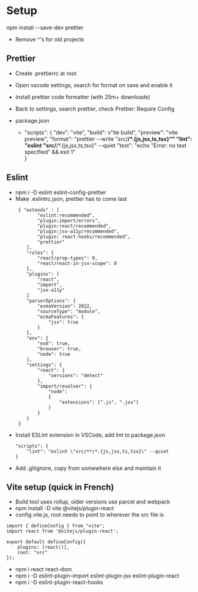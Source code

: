 # Setup
npm install --save-dev prettier
- Remove ^'s for old projects
## Prettier
- Create .prettierrc at root
- Open vscode settings, search for format on save and enable it
- Install prettier code formatter (with 25m+ downloads)
- Back to settings, search prettier, check Prettier: Require Config

- package.json
    - "scripts": {
        "dev": "vite",
        "build": v"ite build",
        "preview": "vite preview",
        "format": "prettier --write \"src/**/*.{js,jsx,ts,tsx}\""
        "lint": "eslint \"src/**/*.{js,jsx,ts,tsx}\" --quiet
        "test": "echo \"Error: no test specified\" && exit 1"                
    }

## Eslint
- npm i -D eslint eslint-config-prettier
- Make .eslintrc.json, prettier has to come last
    ```
     { "extends" : [
            "eslint:recommended", 
            "plugin:import/errors",
            "plugin:react/recommended",
            "plugin:jsx-a11y/recommended",
            "plugin: react-hooks/recommended",
            "prettier"
        ],
        "rules": {
            "react/prop-types": 0,
            "react/react-in-jsx-scope": 0
        },
        "plugins": [
            "react",
            "import",
            "jsx-a11y"            
        ]
        "parserOptions": {
            "ecmaVersion": 2022,
            "sourceType": "module",
            "ecmaFeatures": {
                "jsx": true
            }
        },
        "env": {
            "es6": true,
            "browser": true,
            "node": true
        },
        "settings": {
            "react": {
                "versions": "detect"
            },
            "import/resolver": {
                "node":
                {
                    "extensions": [".js", ".jsx"]
                }
            }
        }
     }
    ```
- Install ESLint extension in VSCode, add lint to package.json
    ```
    "scripts": {
        "lint": "eslint \"src/**/*.{js,jsx,ts,tsx}\" --quiet
    }
    ```
- Add .gitignore, copy from somewhere else and maintain it

## Vite setup (quick in French) 
- Build tool uses rollup, older versions use parcel and webpack
- npm install -D vite @vitejs/plugin-react
- config.vite.js, root needs to point to wherever the src file is
```
import { defineConfig } from "vite";
import react from '@vitejs/plugin-react';

export default defineConfig({
    plugins: [react()],
    root: "src"
});
```
- npm i react react-dom
- npm i -D eslint-plugin-import eslint-plugin-jsx eslint-plugin-react
- npm i -D eslint-plugin-react-hooks
